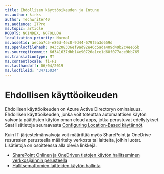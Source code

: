 ```yaml
---
title: Ehdollisen käyttöoikeuden ja Intune
ms.author: kirks
author: Techwriter40
ms.audience: ITPro
ms.topic: article
ROBOTS: NOINDEX, NOFOLLOW
localization_priority: Normal
ms.assetid: aecba7c5-e86d-4ec8-9d44-679f5a3d659d
ms.openlocfilehash: 043c208336ef9ad92e46c5ada409d49b2c4ee65b
ms.sourcegitcommit: 6d341637dbb14e90726a1ce1d68f077ace9bb765
ms.translationtype: MT
ms.contentlocale: fi-FI
ms.lasthandoff: 06/04/2019
ms.locfileid: "34715034"
---
```

# <a name="conditional-access"></a>Ehdollisen käyttöoikeuden

<p>Ehdollisen käyttöoikeuden on Azure Active Directoryn ominaisuus. Ehdollisen käyttöoikeuden, jonka voit toteuttaa automaattisen käytön valvonta päätösten käytön oman cloud apps, jotka perustuvat edellytykset. Saat lisätietoja seuraavasta <a href="https://docs.microsoft.com/en-us/azure/active-directory/conditional-access/overview">Configuring Location-Based käytännöt</a>.</p> <p>Kuin IT-järjestelmänvalvoja voit määrittää myös SharePoint ja OneDrive resurssien perusteella määritelty verkosta tai laitteita, joihin luotat. Lisätietoja on osoitteessa alla olevia linkkejä.</p> <ul> <li><a href="https://docs.microsoft.com/en-us/sharepoint/control-access-based-on-network-location">SharePoint Onlinen ja OneDriven tietojen käytön hallitseminen verkkosijainnin perusteella</a></li> <li><a href="https://docs.microsoft.com/en-us/sharepoint/control-access-from-unmanaged-devices">Hallitsemattomien laitteiden käytön hallinta</a></li> </ul>

